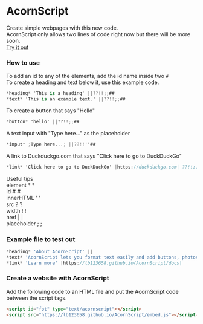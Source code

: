 # AcornScript
Create simple webpages with this new code.  
AcornScript only allows two lines of code right now but there will be more soon.  
[Try it out](https://lb123658.github.io/AcornScript/)
### How to use
To add an id to any of the elements, add the id name inside two ```#```  
To create a heading and text below it, use this example code. 
```c#
*heading* 'This is a heading' ||??!!;;##
*text* 'This is an example text.' ||??!!;;##
```
To create a button that says "Hello" 
```c#
*button* 'hello' ||??!!;;##
```
A text input with "Type here..." as the placeholder 
```c#
*input* ;Type here...; ||??!!''##
```
A link to Duckduckgo.com that says "Click here to go to DuckDuckGo" 
```c#
*link* 'Click here to go to DuckDuckGo' |https://duckduckgo.com| ??!!;;##
```  
Useful tips  
element * *  
id # #  
innerHTML ' '  
src ? ?  
width ! !   
href | |  
placeholder ; ;  
### Example file to test out
```javascript
*heading* 'About AcornScript' ||
*text* 'AcornScript lets you format text easily and add buttons, photos, videos and more, to easily make it more like a website. Each line of code must contain the special characters in pairs of two like they are written, unless you are only writing one line of code or only using the heading and text elements' ||
*link* 'Learn more' |https://lb123658.github.io/AcornScript/docs|
```
### Create a website with AcornScript
Add the following code to an HTML file and put the AcornScript code between the script tags.
```html
<script id="fot" type="text/acornscript"></script>
<script src="https://lb123658.github.io/AcornScript/embed.js"></script>
```
